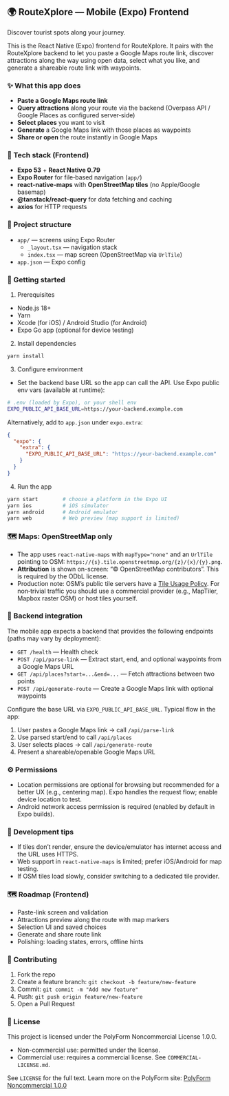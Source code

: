 ## 🌍 RouteXplore — Mobile (Expo) Frontend

Discover tourist spots along your journey.

This is the React Native (Expo) frontend for RouteXplore. It pairs with the RouteXplore backend to let you paste a Google Maps route link, discover attractions along the way using open data, select what you like, and generate a shareable route link with waypoints.

### ✨ What this app does
- **Paste a Google Maps route link**
- **Query attractions** along your route via the backend (Overpass API / Google Places as configured server‑side)
- **Select places** you want to visit
- **Generate** a Google Maps link with those places as waypoints
- **Share or open** the route instantly in Google Maps

### 🧱 Tech stack (Frontend)
- **Expo 53** + **React Native 0.79**
- **Expo Router** for file‑based navigation (`app/`)
- **react-native-maps** with **OpenStreetMap tiles** (no Apple/Google basemap)
- **@tanstack/react-query** for data fetching and caching
- **axios** for HTTP requests

### 📁 Project structure
- `app/` — screens using Expo Router
  - `_layout.tsx` — navigation stack
  - `index.tsx` — map screen (OpenStreetMap via `UrlTile`)
- `app.json` — Expo config

### 🚀 Getting started
1) Prerequisites
- Node.js 18+
- Yarn
- Xcode (for iOS) / Android Studio (for Android)
- Expo Go app (optional for device testing)

2) Install dependencies
```bash
yarn install
```

3) Configure environment
- Set the backend base URL so the app can call the API. Use Expo public env vars (available at runtime):
```bash
# .env (loaded by Expo), or your shell env
EXPO_PUBLIC_API_BASE_URL=https://your-backend.example.com
```

Alternatively, add to `app.json` under `expo.extra`:
```json
{
  "expo": {
    "extra": {
      "EXPO_PUBLIC_API_BASE_URL": "https://your-backend.example.com"
    }
  }
}
```

4) Run the app
```bash
yarn start        # choose a platform in the Expo UI
yarn ios          # iOS simulator
yarn android      # Android emulator
yarn web          # Web preview (map support is limited)
```

### 🗺 Maps: OpenStreetMap only
- The app uses `react-native-maps` with `mapType="none"` and an `UrlTile` pointing to OSM: `https://{s}.tile.openstreetmap.org/{z}/{x}/{y}.png`.
- **Attribution** is shown on-screen: “© OpenStreetMap contributors”. This is required by the ODbL license.
- Production note: OSM’s public tile servers have a [Tile Usage Policy](https://operations.osmfoundation.org/policies/tiles/). For non‑trivial traffic you should use a commercial provider (e.g., MapTiler, Mapbox raster OSM) or host tiles yourself.

### 🔌 Backend integration
The mobile app expects a backend that provides the following endpoints (paths may vary by deployment):
- `GET /health` — Health check
- `POST /api/parse-link` — Extract start, end, and optional waypoints from a Google Maps URL
- `GET /api/places?start=...&end=...` — Fetch attractions between two points
- `POST /api/generate-route` — Create a Google Maps link with optional waypoints

Configure the base URL via `EXPO_PUBLIC_API_BASE_URL`. Typical flow in the app:
1) User pastes a Google Maps link → call `/api/parse-link`
2) Use parsed start/end to call `/api/places`
3) User selects places → call `/api/generate-route`
4) Present a shareable/openable Google Maps URL

### ⚙️ Permissions
- Location permissions are optional for browsing but recommended for a better UX (e.g., centering map). Expo handles the request flow; enable device location to test.
- Android network access permission is required (enabled by default in Expo builds).

### 🧪 Development tips
- If tiles don’t render, ensure the device/emulator has internet access and the URL uses HTTPS.
- Web support in `react-native-maps` is limited; prefer iOS/Android for map testing.
- If OSM tiles load slowly, consider switching to a dedicated tile provider.

### 🗺 Roadmap (Frontend)
- Paste-link screen and validation
- Attractions preview along the route with map markers
- Selection UI and saved choices
- Generate and share route link
- Polishing: loading states, errors, offline hints

### 🤝 Contributing
1) Fork the repo
2) Create a feature branch: `git checkout -b feature/new-feature`
3) Commit: `git commit -m "Add new feature"`
4) Push: `git push origin feature/new-feature`
5) Open a Pull Request

### 📜 License
This project is licensed under the PolyForm Noncommercial License 1.0.0.

- Non-commercial use: permitted under the license.
- Commercial use: requires a commercial license. See `COMMERCIAL-LICENSE.md`.

See `LICENSE` for the full text. Learn more on the PolyForm site: [PolyForm Noncommercial 1.0.0](https://polyformproject.org/licenses/noncommercial/1.0.0/)

